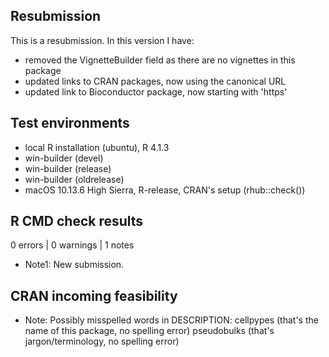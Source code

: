 ## Resubmission
This is a resubmission. In this version I have:

* removed the VignetteBuilder field as there are no vignettes in this package
* updated links to CRAN packages, now using the canonical URL
* updated link to Bioconductor package, now starting with 'https'


## Test environments
* local R installation (ubuntu), R 4.1.3
* win-builder (devel)
* win-builder (release)
* win-builder (oldrelease)
* macOS 10.13.6 High Sierra, R-release, CRAN's setup (rhub::check())


## R CMD check results

0 errors | 0 warnings | 1 notes

   
* Note1: New submission.


## CRAN incoming feasibility

* Note: Possibly misspelled words in DESCRIPTION:
    cellpypes  (that's the name of this package, no spelling error)
    pseudobulks (that's jargon/terminology, no spelling error)
